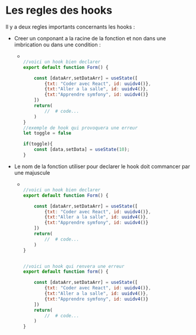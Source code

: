 #   Les regles des hooks

Il y a deux regles importants concernants les hooks :

- Creer un conponant a la racine de la fonction et non dans une imbrication ou dans une condition   :

    -   ``` javascript

        //voici un hook bien declarer
        export default function Form() {

            const [dataArr,setDataArr] = useState([
                {txt: "Coder avec React", id: uuidv4()},
                {txt:"Aller a la salle", id: uuidv4()},
                {txt:"Apprendre symfony", id: uuidv4()}
            ])
            return(
                //  # code...
            )
        }
        //exemple de hook qui provoquera une erreur 
        let toggle = false

        if(toggle){
            const [data,setData] = useState(10);
        }

        ```

-   Le nom de la fonction utiliser pour declarer le hook doit commancer par une majuscule 
    -   ``` javascript

        //voici un hook bien declarer
        export default function Form() {

            const [dataArr,setDataArr] = useState([
                {txt: "Coder avec React", id: uuidv4()},
                {txt:"Aller a la salle", id: uuidv4()},
                {txt:"Apprendre symfony", id: uuidv4()}
            ])
            return(
                //  # code...
            )
        }
        

        //voici un hook qui renvera une erreur
        export default function form() {

            const [dataArr,setDataArr] = useState([
                {txt: "Coder avec React", id: uuidv4()},
                {txt:"Aller a la salle", id: uuidv4()},
                {txt:"Apprendre symfony", id: uuidv4()}
            ])
            return(
                //  # code...
            )
        }
        

        ```

